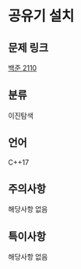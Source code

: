 # 공유기 설치
## 문제 링크
[백준 2110](https://www.acmicpc.net/problem/2110)
## 분류
이진탐색
## 언어
C++17
## 주의사항
해당사항 없음
## 특이사항
해당사항 없음